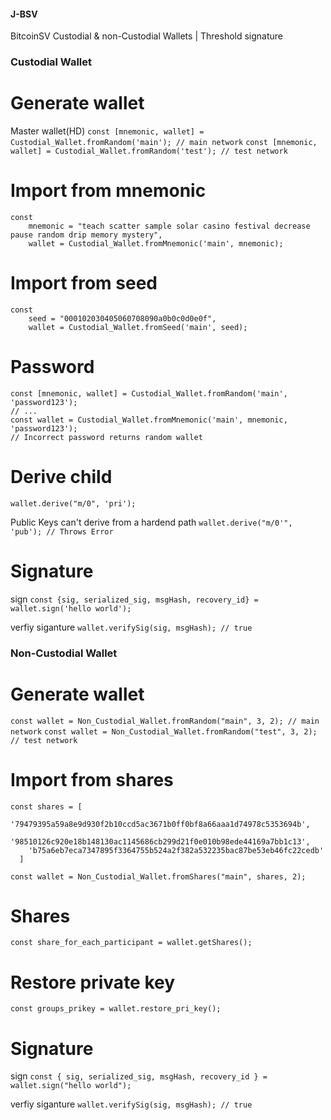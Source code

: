 #### J-BSV
BitcoinSV Custodial &amp; non-Custodial Wallets | Threshold signature

### Custodial Wallet

# Generate wallet
Master wallet(HD)
`const [mnemonic, wallet] = Custodial_Wallet.fromRandom('main'); // main network`
`const [mnemonic, wallet] = Custodial_Wallet.fromRandom('test'); // test network`

# Import from mnemonic
```
const 
    mnemonic = "teach scatter sample solar casino festival decrease pause random drip memory mystery",
    wallet = Custodial_Wallet.fromMnemonic('main', mnemonic);
```

# Import from seed
```
const 
    seed = "000102030405060708090a0b0c0d0e0f",
    wallet = Custodial_Wallet.fromSeed('main', seed);
```

# Password
```
const [mnemonic, wallet] = Custodial_Wallet.fromRandom('main', 'password123');
// ...
const wallet = Custodial_Wallet.fromMnemonic('main', mnemonic, 'password123');
// Incorrect password returns random wallet
```

# Derive child 
`wallet.derive("m/0", 'pri');`

Public Keys can't derive from a hardend path
`wallet.derive("m/0'", 'pub'); // Throws Error`

# Signature
sign
`const {sig, serialized_sig, msgHash, recovery_id} = wallet.sign('hello world');`

verfiy siganture
`wallet.verifySig(sig, msgHash); // true`


### Non-Custodial Wallet

# Generate wallet
`const wallet = Non_Custodial_Wallet.fromRandom("main", 3, 2); // main network`
`const wallet = Non_Custodial_Wallet.fromRandom("test", 3, 2); // test network`

# Import from shares
```
const shares = [
    '79479395a59a8e9d930f2b10ccd5ac3671b0ff0bf8a66aaa1d74978c5353694b',
    '98510126c920e18b148130ac1145686cb299d21f0e010b98ede44169a7bb1c13',
    'b75a6eb7eca7347895f3364755b524a2f382a532235bac87be53eb46fc22cedb'
  ]

const wallet = Non_Custodial_Wallet.fromShares("main", shares, 2);
```

# Shares
`const share_for_each_participant = wallet.getShares();`

# Restore private key
`const groups_prikey = wallet.restore_pri_key();`

# Signature
sign
`const { sig, serialized_sig, msgHash, recovery_id } = wallet.sign("hello world");`

verfiy siganture
`wallet.verifySig(sig, msgHash); // true`
